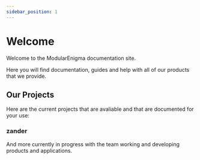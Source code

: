 ```yaml
---
sidebar_position: 1
---
```


# Welcome
Welcome to the ModularEnigma documentation site.

Here you will find documentation, guides and help with all of our products that we provide.

## Our Projects
Here are the current projects that are avaliable and that are documented for your use:
### zander

And more currently in progress with the team working and developing products and applications.
